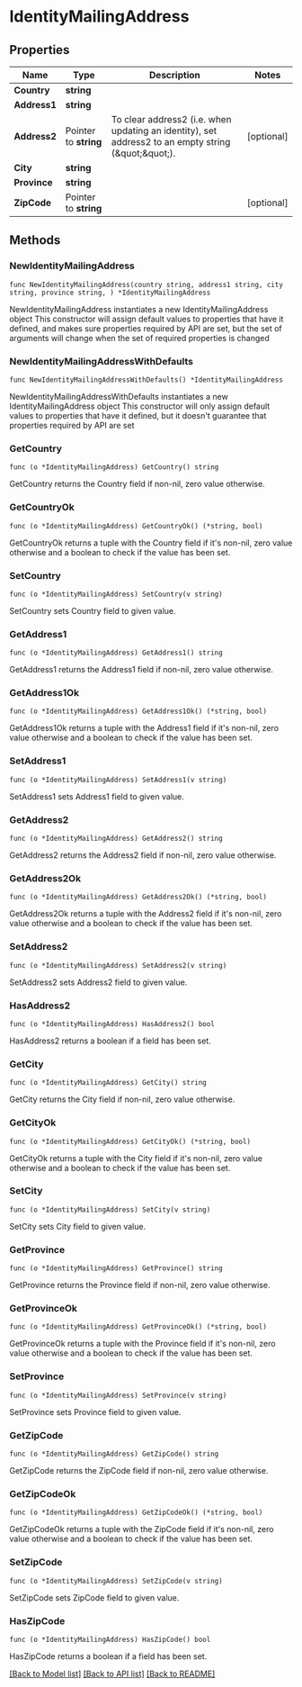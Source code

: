 # IdentityMailingAddress

## Properties

Name | Type | Description | Notes
------------ | ------------- | ------------- | -------------
**Country** | **string** |  | 
**Address1** | **string** |  | 
**Address2** | Pointer to **string** | To clear address2 (i.e. when updating an identity), set address2 to an empty string (\&quot;\&quot;). | [optional] 
**City** | **string** |  | 
**Province** | **string** |  | 
**ZipCode** | Pointer to **string** |  | [optional] 

## Methods

### NewIdentityMailingAddress

`func NewIdentityMailingAddress(country string, address1 string, city string, province string, ) *IdentityMailingAddress`

NewIdentityMailingAddress instantiates a new IdentityMailingAddress object
This constructor will assign default values to properties that have it defined,
and makes sure properties required by API are set, but the set of arguments
will change when the set of required properties is changed

### NewIdentityMailingAddressWithDefaults

`func NewIdentityMailingAddressWithDefaults() *IdentityMailingAddress`

NewIdentityMailingAddressWithDefaults instantiates a new IdentityMailingAddress object
This constructor will only assign default values to properties that have it defined,
but it doesn't guarantee that properties required by API are set

### GetCountry

`func (o *IdentityMailingAddress) GetCountry() string`

GetCountry returns the Country field if non-nil, zero value otherwise.

### GetCountryOk

`func (o *IdentityMailingAddress) GetCountryOk() (*string, bool)`

GetCountryOk returns a tuple with the Country field if it's non-nil, zero value otherwise
and a boolean to check if the value has been set.

### SetCountry

`func (o *IdentityMailingAddress) SetCountry(v string)`

SetCountry sets Country field to given value.


### GetAddress1

`func (o *IdentityMailingAddress) GetAddress1() string`

GetAddress1 returns the Address1 field if non-nil, zero value otherwise.

### GetAddress1Ok

`func (o *IdentityMailingAddress) GetAddress1Ok() (*string, bool)`

GetAddress1Ok returns a tuple with the Address1 field if it's non-nil, zero value otherwise
and a boolean to check if the value has been set.

### SetAddress1

`func (o *IdentityMailingAddress) SetAddress1(v string)`

SetAddress1 sets Address1 field to given value.


### GetAddress2

`func (o *IdentityMailingAddress) GetAddress2() string`

GetAddress2 returns the Address2 field if non-nil, zero value otherwise.

### GetAddress2Ok

`func (o *IdentityMailingAddress) GetAddress2Ok() (*string, bool)`

GetAddress2Ok returns a tuple with the Address2 field if it's non-nil, zero value otherwise
and a boolean to check if the value has been set.

### SetAddress2

`func (o *IdentityMailingAddress) SetAddress2(v string)`

SetAddress2 sets Address2 field to given value.

### HasAddress2

`func (o *IdentityMailingAddress) HasAddress2() bool`

HasAddress2 returns a boolean if a field has been set.

### GetCity

`func (o *IdentityMailingAddress) GetCity() string`

GetCity returns the City field if non-nil, zero value otherwise.

### GetCityOk

`func (o *IdentityMailingAddress) GetCityOk() (*string, bool)`

GetCityOk returns a tuple with the City field if it's non-nil, zero value otherwise
and a boolean to check if the value has been set.

### SetCity

`func (o *IdentityMailingAddress) SetCity(v string)`

SetCity sets City field to given value.


### GetProvince

`func (o *IdentityMailingAddress) GetProvince() string`

GetProvince returns the Province field if non-nil, zero value otherwise.

### GetProvinceOk

`func (o *IdentityMailingAddress) GetProvinceOk() (*string, bool)`

GetProvinceOk returns a tuple with the Province field if it's non-nil, zero value otherwise
and a boolean to check if the value has been set.

### SetProvince

`func (o *IdentityMailingAddress) SetProvince(v string)`

SetProvince sets Province field to given value.


### GetZipCode

`func (o *IdentityMailingAddress) GetZipCode() string`

GetZipCode returns the ZipCode field if non-nil, zero value otherwise.

### GetZipCodeOk

`func (o *IdentityMailingAddress) GetZipCodeOk() (*string, bool)`

GetZipCodeOk returns a tuple with the ZipCode field if it's non-nil, zero value otherwise
and a boolean to check if the value has been set.

### SetZipCode

`func (o *IdentityMailingAddress) SetZipCode(v string)`

SetZipCode sets ZipCode field to given value.

### HasZipCode

`func (o *IdentityMailingAddress) HasZipCode() bool`

HasZipCode returns a boolean if a field has been set.


[[Back to Model list]](../README.md#documentation-for-models) [[Back to API list]](../README.md#documentation-for-api-endpoints) [[Back to README]](../README.md)


